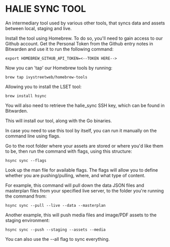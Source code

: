 # HALIE SYNC TOOL #


An intermediary tool used by various other tools, that syncs data and assets between local, staging and live.

Install the tool using Homebrew.
To do so, you'll need to gain access to our Github account. Get the Personal Token from the Github entry notes in Bitwarden and use it to run the following command:

    export HOMEBREW_GITHUB_API_TOKEN=<--TOKEN HERE-->


Now you can 'tap' our Homebrew tools by running:

    brew tap ivystreetweb/homebrew-tools


Allowing you to install the LSET tool:

    brew install hsync

You will also need to retrieve the halie_sync SSH key, which can be found in Bitwarden.

This will install our tool, along with the Go binaries.

In case you need to use this tool by itself, you can run it manually on the command line using flags.

Go to the root folder where your assets are stored or where you'd like them to be, then run the command with flags, using this structure:

    hsync sync --flags


Look up the man file for available flags. The flags will allow you to define whether you are pushing/pulling, where, and what type of content.


For example, this command will pull down the data JSON files and masterplan files from your specified live server, to the folder you're running the command from:

    hsync sync --pull --live --data --masterplan

Another example, this will push media files and image/PDF assets to the staging environment:

    hsync sync --push --staging --assets --media

You can also use the --all flag to sync everything.